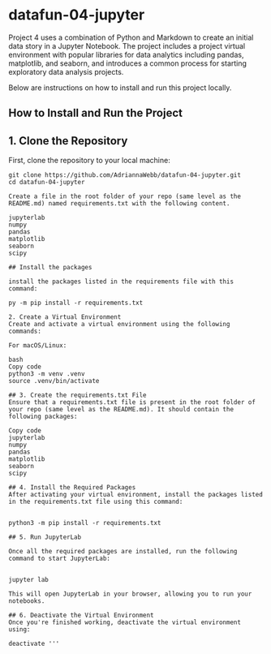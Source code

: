 # datafun-04-jupyter

Project 4 uses a combination of Python and Markdown
to create an initial data story in a Jupyter Notebook.
The project includes a project virtual environment with
popular libraries for data analytics including pandas, matplotlib, and seaborn,
and introduces a common process for starting exploratory data analysis projects.

Below are instructions on how to install and run this project locally.

## How to Install and Run the Project

## 1. Clone the Repository

First, clone the repository to your local machine:

```
git clone https://github.com/AdriannaWebb/datafun-04-jupyter.git
cd datafun-04-jupyter

Create a file in the root folder of your repo (same level as the README.md) named requirements.txt with the following content. 

jupyterlab 
numpy 
pandas
matplotlib 
seaborn 
scipy

## Install the packages 

install the packages listed in the requirements file with this command:

py -m pip install -r requirements.txt

2. Create a Virtual Environment
Create and activate a virtual environment using the following commands:

For macOS/Linux:

bash
Copy code
python3 -m venv .venv
source .venv/bin/activate

## 3. Create the requirements.txt File
Ensure that a requirements.txt file is present in the root folder of your repo (same level as the README.md). It should contain the following packages:

Copy code
jupyterlab
numpy
pandas
matplotlib
seaborn
scipy

## 4. Install the Required Packages
After activating your virtual environment, install the packages listed in the requirements.txt file using this command:


python3 -m pip install -r requirements.txt

## 5. Run JupyterLab

Once all the required packages are installed, run the following command to start JupyterLab:


jupyter lab

This will open JupyterLab in your browser, allowing you to run your notebooks.

## 6. Deactivate the Virtual Environment
Once you're finished working, deactivate the virtual environment using:

deactivate '''
